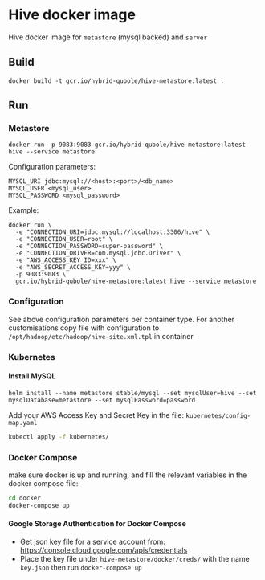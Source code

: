 # Hive docker image

Hive docker image for `metastore` (mysql backed) and `server`

## Build
```
docker build -t gcr.io/hybrid-qubole/hive-metastore:latest .
```

## Run

### Metastore

```
docker run -p 9083:9083 gcr.io/hybrid-qubole/hive-metastore:latest hive --service metastore
```

Configuration parameters:

```
MYSQL_URI jdbc:mysql://<host>:<port>/<db_name>
MYSQL_USER <mysql_user>
MYSQL_PASSWORD <mysql_password>
```

Example:

```
docker run \
  -e "CONNECTION_URI=jdbc:mysql://localhost:3306/hive" \
  -e "CONNECTION_USER=root" \
  -e "CONNECTION_PASSWORD=super-password" \
  -e "CONNECTION_DRIVER=com.mysql.jdbc.Driver" \
  -e "AWS_ACCESS_KEY_ID=xxx" \
  -e "AWS_SECRET_ACCESS_KEY=yyy" \
  -p 9083:9083 \
  gcr.io/hybrid-qubole/hive-metastore:latest hive --service metastore
```


### Configuration

See above configuration parameters per container type.
For another customisations copy file with configuration to `/opt/hadoop/etc/hadoop/hive-site.xml.tpl` in container

### Kubernetes

#### Install MySQL

```console
helm install --name metastore stable/mysql --set mysqlUser=hive --set mysqlDatabase=metastore --set mysqlPassword=password
```

Add your AWS Access Key and Secret Key in the file: `kubernetes/config-map.yaml`

```bash
kubectl apply -f kubernetes/
```

### Docker Compose

make sure docker is up and running, and fill the relevant variables in the docker compose file:

```bash
cd docker 
docker-compose up
```

#### Google Storage Authentication for Docker Compose

* Get json key file for a service account from: https://console.cloud.google.com/apis/credentials
* Place the key file under `hive-metastore/docker/creds/` with the name `key.json` then run `docker-compose up`